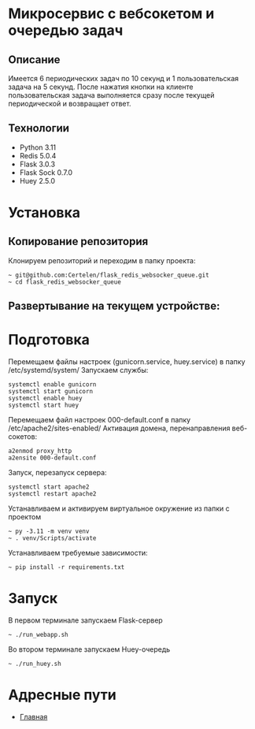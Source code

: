 # Микросервис с вебсокетом и очередью задач
## Описание
Имеется 6 периодических задач по 10 секунд и 1 пользовательская задача на 5 секунд. После нажатия кнопки на клиенте пользовательская задача выполняется сразу после текущей периодической и возвращает ответ.
## Технологии
- Python 3.11
- Redis 5.0.4
- Flask 3.0.3
- Flask Sock 0.7.0
- Huey 2.5.0

# Установка
## Копирование репозитория
Клонируем репозиторий и переходим в папку проекта:
```
~ git@github.com:Certelen/flask_redis_websocker_queue.git
~ cd flask_redis_websocker_queue
```

## Развертывание на текущем устройстве:
# Подготовка
Перемещаем файлы настроек (gunicorn.service, huey.service) в папку /etc/systemd/system/
Запускаем службы:
```
systemctl enable gunicorn
systemctl start gunicorn
systemctl enable huey
systemctl start huey
```
Перемещаем файл настроек 000-default.conf в папку /etc/apache2/sites-enabled/
Активация домена, перенаправления веб-сокетов:
```
a2enmod proxy_http
a2ensite 000-default.conf
```
Запуск, перезапуск сервера:
```
systemctl start apache2
systemctl restart apache2
```

Устанавливаем и активируем виртуальное окружение из папки с проектом
```
~ py -3.11 -m venv venv
~ . venv/Scripts/activate
```
Устанавливаем требуемые зависимости:
```
~ pip install -r requirements.txt
```
# Запуск
В первом терминале запускаем Flask-сервер
```
~ ./run_webapp.sh
```
Во втором терминале запускаем Huey-очередь
```
~ ./run_huey.sh
```
# Адресные пути
- [Главная](http://127.0.0.1:5000/)